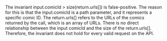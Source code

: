 The invariant input.comicId > size(return.urls[]) is false-positive. The reason for this is that the input.comicId is a path parameter, and it represents a specific comic ID. The return.urls[] refers to the URLs of the comics returned by the call, which is an array of URLs. There is no direct relationship between the input comicId and the size of the return.urls[]. Therefore, the invariant does not hold for every valid request on the API.
